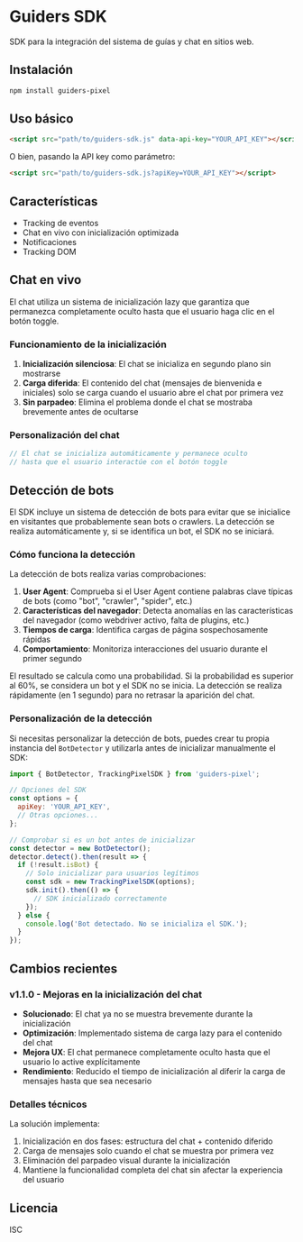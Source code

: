 # Guiders SDK

SDK para la integración del sistema de guías y chat en sitios web.

## Instalación

```bash
npm install guiders-pixel
```

## Uso básico

```html
<script src="path/to/guiders-sdk.js" data-api-key="YOUR_API_KEY"></script>
```

O bien, pasando la API key como parámetro:

```html
<script src="path/to/guiders-sdk.js?apiKey=YOUR_API_KEY"></script>
```

## Características

- Tracking de eventos
- Chat en vivo con inicialización optimizada
- Notificaciones
- Tracking DOM

## Chat en vivo

El chat utiliza un sistema de inicialización lazy que garantiza que permanezca completamente oculto hasta que el usuario haga clic en el botón toggle. 

### Funcionamiento de la inicialización

1. **Inicialización silenciosa**: El chat se inicializa en segundo plano sin mostrarse
2. **Carga diferida**: El contenido del chat (mensajes de bienvenida e iniciales) solo se carga cuando el usuario abre el chat por primera vez
3. **Sin parpadeo**: Elimina el problema donde el chat se mostraba brevemente antes de ocultarse

### Personalización del chat

```javascript
// El chat se inicializa automáticamente y permanece oculto
// hasta que el usuario interactúe con el botón toggle
```

## Detección de bots

El SDK incluye un sistema de detección de bots para evitar que se inicialice en visitantes que probablemente sean bots o crawlers. La detección se realiza automáticamente y, si se identifica un bot, el SDK no se iniciará.

### Cómo funciona la detección

La detección de bots realiza varias comprobaciones:

1. **User Agent**: Comprueba si el User Agent contiene palabras clave típicas de bots (como "bot", "crawler", "spider", etc.)
2. **Características del navegador**: Detecta anomalías en las características del navegador (como webdriver activo, falta de plugins, etc.)
3. **Tiempos de carga**: Identifica cargas de página sospechosamente rápidas
4. **Comportamiento**: Monitoriza interacciones del usuario durante el primer segundo

El resultado se calcula como una probabilidad. Si la probabilidad es superior al 60%, se considera un bot y el SDK no se inicia. La detección se realiza rápidamente (en 1 segundo) para no retrasar la aparición del chat.

### Personalización de la detección

Si necesitas personalizar la detección de bots, puedes crear tu propia instancia del `BotDetector` y utilizarla antes de inicializar manualmente el SDK:

```javascript
import { BotDetector, TrackingPixelSDK } from 'guiders-pixel';

// Opciones del SDK
const options = {
  apiKey: 'YOUR_API_KEY',
  // Otras opciones...
};

// Comprobar si es un bot antes de inicializar
const detector = new BotDetector();
detector.detect().then(result => {
  if (!result.isBot) {
    // Solo inicializar para usuarios legítimos
    const sdk = new TrackingPixelSDK(options);
    sdk.init().then(() => {
      // SDK inicializado correctamente
    });
  } else {
    console.log('Bot detectado. No se inicializa el SDK.');
  }
});
```

## Cambios recientes

### v1.1.0 - Mejoras en la inicialización del chat

- **Solucionado**: El chat ya no se muestra brevemente durante la inicialización
- **Optimización**: Implementado sistema de carga lazy para el contenido del chat
- **Mejora UX**: El chat permanece completamente oculto hasta que el usuario lo active explícitamente
- **Rendimiento**: Reducido el tiempo de inicialización al diferir la carga de mensajes hasta que sea necesario

### Detalles técnicos

La solución implementa:
1. Inicialización en dos fases: estructura del chat + contenido diferido
2. Carga de mensajes solo cuando el chat se muestra por primera vez
3. Eliminación del parpadeo visual durante la inicialización
4. Mantiene la funcionalidad completa del chat sin afectar la experiencia del usuario

## Licencia

ISC